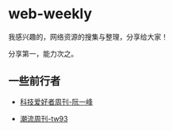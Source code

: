 # web-weekly

我感兴趣的，网络资源的搜集与整理，分享给大家！

分享第一，能力次之。

## 一些前行者

- [科技爱好者周刊-阮一峰](https://github.com/ruanyf/weekly)

- [潮流周刊-tw93](https://weekly.tw93.fun/)